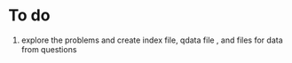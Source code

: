 # To do
1. explore the problems and create index file, qdata file , and files for data from questions